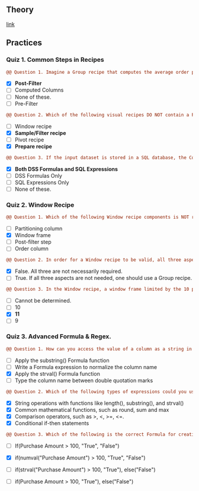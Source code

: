 ## Theory
[link](https://academy.dataiku.com/path/advanced-designer/visual-recipes-102)
## Practices
### Quiz 1. Common Steps in Recipes
``` diff
@@ Question 1. Imagine a Group recipe that computes the average order price for every unique customer in a dataset of retail transactions. Which of the following would you use to retain only rows of customers with an average order price higher than some value?@@
```
- [x] **Post-Filter**
- [ ] Computed Columns
- [ ] None of these.
- [ ] Pre-Filter

``` diff
@@ Question 2. Which of the following visual recipes DO NOT contain a Pre-filter step? Select two.@@
```
- [ ] Window recipe
- [x] **Sample/Filter recipe**
- [ ] Pivot recipe
- [x] **Prepare recipe**

``` diff
@@ Question 3. If the input dataset is stored in a SQL database, the Computed Columns step of a visual recipe (where this step is found) allows for the creation of new columns using:@@
```
- [x] **Both DSS Formulas and SQL Expressions**
- [ ] DSS Formulas Only
- [ ] SQL Expressions Only
- [ ] None of these.

### Quiz 2. Window Recipe
``` diff
@@ Question 1. Which of the following Window recipe components is NOT required to find the least expensive purchase per unique customer in a dataset of retail transactions?@@
```
- [ ] Partitioning column
- [x] Window frame
- [ ] Post-filter step
- [ ] Order column

``` diff
@@ Question 2. In order for a Window recipe to be valid, all three aspects of Window definition (Partitioning columns, Order columns, and Window frame) need to be activated. @@
```
- [x] False. All three are not necessarily required.
- [ ] True. If all three aspects are not needed, one should use a Group recipe.

``` diff
@@ Question 3. In the Window recipe, a window frame limited by the 10 preceding rows and 0 following rows will include how many rows? Assume this row is not one of the very first rows where the full window frame is not possible.@@
```
- [ ] Cannot be determined.
- [ ] 10
- [x] **11**
- [ ] 9

### Quiz 3. Advanced Formula & Regex.
``` diff
@@ Question 1. How can you access the value of a column as a string in a Formula expression when the column name contains spaces?@@
```
- [ ] Apply the substring() Formula function
- [ ] Write a Formula expression to normalize the column name
- [x] Apply the strval() Formula function
- [ ] Type the column name between double quotation marks

``` diff
@@ Question 2. Which of the following types of expressions could you use in a Formula step? Select all that apply.@@
```
- [x] String operations with functions like length(), substring(), and strval()
- [x] Common mathematical functions, such as round, sum and max
- [x] Comparison operators, such as >, <, >=, <=.
- [x] Conditional if-then statements

``` diff
@@ Question 3. Which of the following is the correct Formula for creating a column that outputs “True” if the value of a column called “Purchase Amount” is greater than 100, and “False” if it is less than or equal to 100?@@
```
- [ ] If(Purchase Amount > 100, "True", "False")
- [x] if(numval("Purchase Amount") > 100, "True", "False")
- [ ] if(strval("Purchase Amount") > 100, "True"), else("False")
- [ ] if(Purchase Amount > 100, "True"), else("False")

